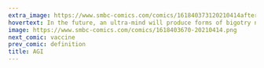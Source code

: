 ```yaml
---
extra_image: https://www.smbc-comics.com/comics/161840373120210414after.png
hovertext: In the future, an ultra-mind will produce forms of bigotry never yet dreamt by Man.
image: https://www.smbc-comics.com/comics/1618403670-20210414.png
next_comic: vaccine
prev_comic: definition
title: AGI
---
```


